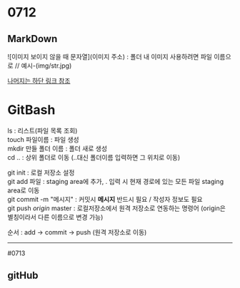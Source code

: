 # 0712
## MarkDown
![이미지 보이지 않을 때 문자열](이미지 주소) : 폴더 내 이미지 사용하려면 파일 이름으로 // 예시-(img/str.jpg)<br>

[나머지는 하단 링크 참조](https://www.markdownguide.org/)<br>

# GitBash
ls : 리스트(파일 목록 조회)<br>
touch 파일이름 : 파일 생성<br>
mkdir 만들 폴더 이름 : 폴더 새로 생성<br>
cd .. : 상위 폴더로 이동 (..대신 폴더이름 입력하면 그 위치로 이동)<br>

git init : 로컬 저장소 설정<br>
git add 파일 : staging area에 추가, . 입력 시 현재 경로에 있는 모든 파일 staging area로 이동<br>
git commit -m "메시지" : 커밋시 **메시지** 반드시 필요 / 작성자 정보도 필요<br>
git push *origin* master : 로컬저장소에서 원격 저장소로 연동하는 명령어 (origin은 별칭이라서 다른 이름으로 변경 가능)<br>

순서 : add -> commit -> push (원격 저장소로 이동)<br>

---

#0713
## gitHub
